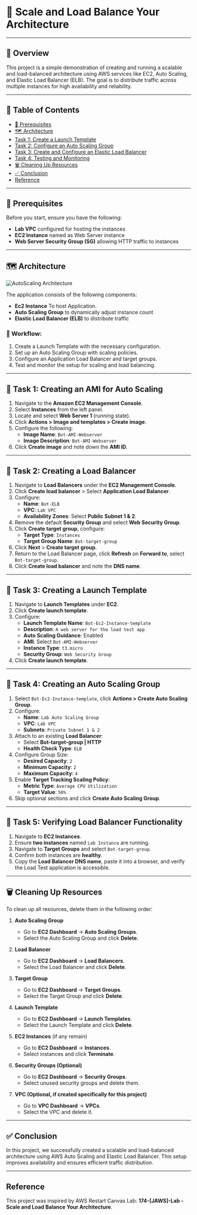 # 🚀 Scale and Load Balance Your Architecture

---

## 📖 Overview

This project is a simple demonstration of creating and running a scalable and load-balanced architecture using AWS services like EC2, Auto Scaling, and Elastic Load Balancer (ELB). The goal is to distribute traffic across multiple instances for high availability and reliability.

---

## 📑 Table of Contents

- [🔑 Prerequisites](#-prerequisites)
- [🗺️ Architecture](#-architecture)
- [Task 1: Create a Launch Template](#task-1-create-a-launch-template)
- [Task 2: Configure an Auto Scaling Group](#task-2-configure-an-auto-scaling-group)
- [Task 3: Create and Configure an Elastic Load Balancer](#task-3-create-and-configure-an-elastic-load-balancer)
- [Task 4: Testing and Monitoring](#task-4-testing-and-monitoring)
- [🗑️ Cleaning Up Resources](#-cleaning-up-resources)
- [✅ Conclusion](#-conclusion)
- [Reference](#reference)

---

## 🔑 Prerequisites
Before you start, ensure you have the following:

- **Lab VPC** configured for hosting the instances
- **EC2 Instance** named as Web Server instance
- **Web Server Security Group (SG)** allowing HTTP traffic to instances

---

## 🗺️ Architecture
![AutoScaling Architecture](https://github.com/user-attachments/assets/eabe30d8-5bf7-43af-a8d6-efd4e074c28e)

The application consists of the following components:
- **Ec2 Instance** To host Application.
- **Auto Scaling Group** to dynamically adjust instance count
- **Elastic Load Balancer (ELB)** to distribute traffic

### 🔄 Workflow:
1. Create a Launch Template with the necessary configuration.
2. Set up an Auto Scaling Group with scaling policies.
3. Configure an Application Load Balancer and target groups.
4. Test and monitor the setup for scaling and load balancing.

---

## 📝 Task 1: Creating an AMI for Auto Scaling
1. Navigate to the **Amazon EC2 Management Console**.
2. Select **Instances** from the left panel.
3. Locate and select **Web Server 1** (running state).
4. Click **Actions > Image and templates > Create image**.
5. Configure the following:
   - **Image Name**: `Bot-AMI-Webserver`
   - **Image Description**: `Bot-AMI-Webserver`
6. Click **Create image** and note down the **AMI ID**.

---

## 📝 Task 2: Creating a Load Balancer
1. Navigate to **Load Balancers** under the **EC2 Management Console**.
2. Click **Create load balancer** > Select **Application Load Balancer**.
3. Configure:
   - **Name**: `Bot-ELB`
   - **VPC**: `Lab VPC`
   - **Availability Zones**: Select **Public Subnet 1 & 2**.
4. Remove the default **Security Group** and select **Web Security Group**.
5. Click **Create target group**, configure:
   - **Target Type**: `Instances`
   - **Target Group Name**: `Bot-target-group`
6. Click **Next** > **Create target group**.
7. Return to the Load Balancer page, click **Refresh** on **Forward to**, select `Bot-target-group`.
8. Click **Create load balancer** and note the **DNS name**.

---

## 📝 Task 3: Creating a Launch Template
1. Navigate to **Launch Templates** under **EC2**.
2. Click **Create launch template**.
3. Configure:
   - **Launch Template Name**: `Bot-Ec2-Instance-template`
   - **Description**: `A web server for the load test app`
   - **Auto Scaling Guidance**: Enabled
   - **AMI**: Select `Bot-AMI-Webserver`
   - **Instance Type**: `t3.micro`
   - **Security Group**: `Web Security Group`
4. Click **Create launch template**.

---

## 📝 Task 4: Creating an Auto Scaling Group
1. Select `Bot-Ec2-Instance-template`, click **Actions > Create Auto Scaling Group**.
2. Configure:
   - **Name**: `Lab Auto Scaling Group`
   - **VPC**: `Lab VPC`
   - **Subnets**: `Private Subnet 1 & 2`
3. Attach to an existing **Load Balancer**:
   - Select **Bot-target-group | HTTP**
   - **Health Check Type**: `ELB`
4. Configure Group Size:
   - **Desired Capacity**: `2`
   - **Minimum Capacity**: `2`
   - **Maximum Capacity**: `4`
5. Enable **Target Tracking Scaling Policy**:
   - **Metric Type**: `Average CPU Utilization`
   - **Target Value**: `50%`
6. Skip optional sections and click **Create Auto Scaling Group**.

---

## 📝 Task 5: Verifying Load Balancer Functionality
1. Navigate to **EC2 Instances**.
2. Ensure **two instances** named `Lab Instance` are running.
3. Navigate to **Target Groups** and select `Bot-target-group`.
4. Confirm both instances are **healthy**.
5. Copy the **Load Balancer DNS name**, paste it into a browser, and verify the Load Test application is accessible.

---


## 🗑️ Cleaning Up Resources

To clean up all resources, delete them in the following order:

1. **Auto Scaling Group**
   - Go to **EC2 Dashboard** → **Auto Scaling Groups**.
   - Select the Auto Scaling Group and click **Delete**.

2. **Load Balancer**
   - Go to **EC2 Dashboard** → **Load Balancers**.
   - Select the Load Balancer and click **Delete**.

3. **Target Group**
   - Go to **EC2 Dashboard** → **Target Groups**.
   - Select the Target Group and click **Delete**.

4. **Launch Template**
   - Go to **EC2 Dashboard** → **Launch Templates**.
   - Select the Launch Template and click **Delete**.

5. **EC2 Instances** (if any remain)
   - Go to **EC2 Dashboard** → **Instances**.
   - Select instances and click **Terminate**.

6. **Security Groups (Optional)**
   - Go to **EC2 Dashboard** → **Security Groups**.
   - Select unused security groups and delete them.

7. **VPC (Optional, if created specifically for this project)**
   - Go to **VPC Dashboard** → **VPCs**.
   - Select the VPC and delete it.

---

## ✅ Conclusion

In this project, we successfully created a scalable and load-balanced architecture using AWS Auto Scaling and Elastic Load Balancer. This setup improves availability and ensures efficient traffic distribution.

---

## Reference

This project was inspired by AWS Restart Canvas Lab: **174-[JAWS]-Lab - Scale and Load Balance Your Architecture**.

